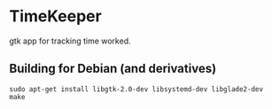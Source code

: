 # TimeKeeper
gtk app for tracking time worked.

## Building for Debian (and derivatives)
```
sudo apt-get install libgtk-2.0-dev libsystemd-dev libglade2-dev
make
```

